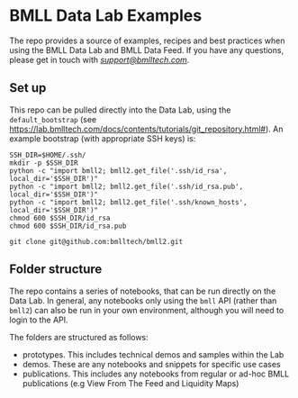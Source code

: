 # BMLL Data Lab Examples

The repo provides a source of examples, recipes and best practices when using the BMLL Data Lab and BMLL Data Feed. If you have any questions, please get in touch with *support@bmlltech.com*.

## Set up

This repo can be pulled directly into the Data Lab, using the `default_bootstrap` (see https://lab.bmlltech.com/docs/contents/tutorials/git_repository.html#). An example bootstrap (with appropriate SSH keys) is:

```
SSH_DIR=$HOME/.ssh/
mkdir -p $SSH_DIR
python -c "import bmll2; bmll2.get_file('.ssh/id_rsa', local_dir='$SSH_DIR')"
python -c "import bmll2; bmll2.get_file('.ssh/id_rsa.pub', local_dir='$SSH_DIR')"
python -c "import bmll2; bmll2.get_file('.ssh/known_hosts', local_dir='$SSH_DIR')"
chmod 600 $SSH_DIR/id_rsa
chmod 600 $SSH_DIR/id_rsa.pub

git clone git@github.com:bmlltech/bmll2.git
```

## Folder structure

The repo contains a series of notebooks, that can be run directly on the Data Lab. In general, any notebooks only using the `bmll` API (rather than `bmll2`) can also be run in your own environment, although you will need to login to the API.

The folders are structured as follows:

* prototypes. This includes technical demos and samples within the Lab
* demos. These are any notebooks and snippets for specific use cases
* publications. This includes any notebooks from regular or ad-hoc BMLL publications (e.g View From The Feed and Liquidity Maps)
